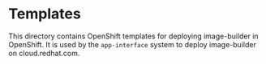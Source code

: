 # Templates

This directory contains OpenShift templates for deploying image-builder in OpenShift. It is used by the `app-interface` system to deploy image-builder on cloud.redhat.com.

